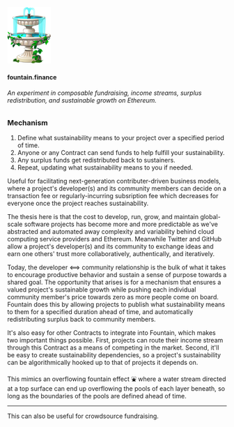 <img src="imgs/fountain.png" alt="Fountain" width="100"/>

#### fountain.finance

###### An experiment in composable fundraising, income streams, surplus redistribution, and sustainable growth on Ethereum.

### Mechanism

1. Define what sustainability means to your project over a specified period of time.
2. Anyone or any Contract can send funds to help fulfill your sustainability.
3. Any surplus funds get redistributed back to sustainers.
4. Repeat, updating what sustainability means to you if needed.

Useful for facilitating next-generation contributer-driven business models, where a project's developer(s) and its community members can decide on a transaction fee or regularly-incurring subsription fee which decreases for everyone once the project reaches sustainability.

The thesis here is that the cost to develop, run, grow, and maintain global-scale software projects has become more and more predictable as we've abstracted and automated away complexity and variability behind cloud computing service providers and Ethereum. Meanwhile Twitter and GitHub allow a project's developer(s) and its community to exchange ideas and earn one others' trust more collaboratively, authentically, and iteratively. 

Today, the developer <==> community relationship is the bulk of what it takes to encourage productive behavior and sustain a sense of purpose towards a shared goal. The opportunity that arises is for a mechanism that ensures a valued project's sustainable growth while pushing each individual community member's price towards zero as more people come on board. Fountain does this by allowing projects to publish what sustainability means to them for a specified duration ahead of time, and automatically redistributing surplus back to community members.

It's also easy for other Contracts to integrate into Fountain, which makes two important things possible. First, projects can route their income stream through this Contract as a means of competing in the market. Second, it'll be easy to create sustainability dependencies, so a project's sustainability can be algorithmically hooked up to that of projects it depends on. 

This mimics an overflowing fountain effect ⛲️ where a water stream directed at a top surface can end up overflowing the pools of each layer beneath, so long as the boundaries of the pools are defined ahead of time.  ️ 


___

This can also be useful for crowdsource fundraising.
